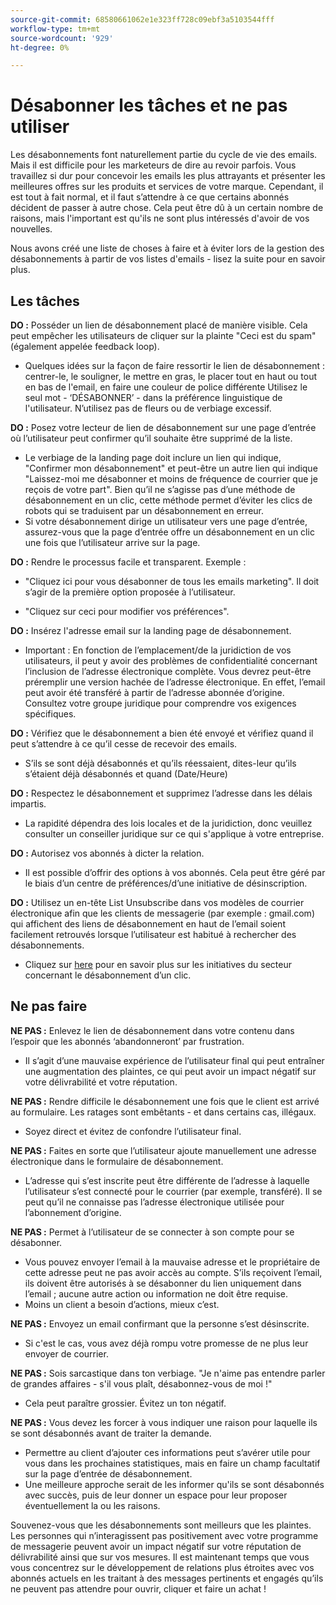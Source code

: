 ```yaml
---
source-git-commit: 68580661062e1e323ff728c09ebf3a5103544fff
workflow-type: tm+mt
source-wordcount: '929'
ht-degree: 0%

---
```

# Désabonner les tâches et ne pas utiliser

Les désabonnements font naturellement partie du cycle de vie des emails. Mais il est difficile pour les marketeurs de dire au revoir parfois. Vous travaillez si dur pour concevoir les emails les plus attrayants et présenter les meilleures offres sur les produits et services de votre marque. Cependant, il est tout à fait normal, et il faut s’attendre à ce que certains abonnés décident de passer à autre chose. Cela peut être dû à un certain nombre de raisons, mais l&#39;important est qu&#39;ils ne sont plus intéressés d&#39;avoir de vos nouvelles.

Nous avons créé une liste de choses à faire et à éviter lors de la gestion des désabonnements à partir de vos listes d&#39;emails - lisez la suite pour en savoir plus.

## Les tâches

**DO :** Posséder un lien de désabonnement placé de manière visible. Cela peut empêcher les utilisateurs de cliquer sur la plainte &quot;Ceci est du spam&quot; (également appelée feedback loop).

+ Quelques idées sur la façon de faire ressortir le lien de désabonnement : centrer-le, le souligner, le mettre en gras, le placer tout en haut ou tout en bas de l&#39;email, en faire une couleur de police différente Utilisez le seul mot - ‘DÉSABONNER’ - dans la préférence linguistique de l&#39;utilisateur. N’utilisez pas de fleurs ou de verbiage excessif.

**DO :** Posez votre lecteur de lien de désabonnement sur une page d’entrée où l’utilisateur peut confirmer qu’il souhaite être supprimé de la liste.

+ Le verbiage de la landing page doit inclure un lien qui indique, &quot;Confirmer mon désabonnement&quot; et peut-être un autre lien qui indique &quot;Laissez-moi me désabonner et moins de fréquence de courrier que je reçois de votre part&quot;. Bien qu’il ne s’agisse pas d’une méthode de désabonnement en un clic, cette méthode permet d’éviter les clics de robots qui se traduisent par un désabonnement en erreur.
+ Si votre désabonnement dirige un utilisateur vers une page d’entrée, assurez-vous que la page d’entrée offre un désabonnement en un clic une fois que l’utilisateur arrive sur la page.

**DO :** Rendre le processus facile et transparent. Exemple :

+ &quot;Cliquez ici pour vous désabonner de tous les emails marketing&quot;. Il doit s’agir de la première option proposée à l’utilisateur.

+ &quot;Cliquez sur ceci pour modifier vos préférences&quot;.

**DO :** Insérez l&#39;adresse email sur la landing page de désabonnement.

+ Important : En fonction de l’emplacement/de la juridiction de vos utilisateurs, il peut y avoir des problèmes de confidentialité concernant l’inclusion de l’adresse électronique complète. Vous devrez peut-être préremplir une version hachée de l’adresse électronique. En effet, l’email peut avoir été transféré à partir de l’adresse abonnée d’origine. Consultez votre groupe juridique pour comprendre vos exigences spécifiques.

**DO :** Vérifiez que le désabonnement a bien été envoyé et vérifiez quand il peut s’attendre à ce qu’il cesse de recevoir des emails.

+ S’ils se sont déjà désabonnés et qu’ils réessaient, dites-leur qu’ils s’étaient déjà désabonnés et quand (Date/Heure)

**DO :** Respectez le désabonnement et supprimez l’adresse dans les délais impartis.

+ La rapidité dépendra des lois locales et de la juridiction, donc veuillez consulter un conseiller juridique sur ce qui s&#39;applique à votre entreprise.

**DO :** Autorisez vos abonnés à dicter la relation.

+ Il est possible d’offrir des options à vos abonnés. Cela peut être géré par le biais d’un centre de préférences/d’une initiative de désinscription.

**DO :** Utilisez un en-tête List Unsubscribe dans vos modèles de courrier électronique afin que les clients de messagerie (par exemple : gmail.com) qui affichent des liens de désabonnement en haut de l’email soient facilement retrouvés lorsque l’utilisateur est habitué à rechercher des désabonnements.

+ Cliquez sur [here](https://experienceleague.adobe.com/docs/deliverability-learn/deliverability-best-practice-guide/additional-resources/guidance-around-changes-to-google-and-yahoo.html?lang=fr) pour en savoir plus sur les initiatives du secteur concernant le désabonnement d’un clic.

## Ne pas faire


**NE PAS :** Enlevez le lien de désabonnement dans votre contenu dans l’espoir que les abonnés ‘abandonneront’ par frustration.

+ Il s’agit d’une mauvaise expérience de l’utilisateur final qui peut entraîner une augmentation des plaintes, ce qui peut avoir un impact négatif sur votre délivrabilité et votre réputation.

**NE PAS :** Rendre difficile le désabonnement une fois que le client est arrivé au formulaire. Les ratages sont embêtants - et dans certains cas, illégaux.

+ Soyez direct et évitez de confondre l’utilisateur final.

**NE PAS :** Faites en sorte que l’utilisateur ajoute manuellement une adresse électronique dans le formulaire de désabonnement.

+ L’adresse qui s’est inscrite peut être différente de l’adresse à laquelle l’utilisateur s’est connecté pour le courrier (par exemple, transféré).  Il se peut qu’il ne connaisse pas l’adresse électronique utilisée pour l’abonnement d’origine.

**NE PAS :** Permet à l’utilisateur de se connecter à son compte pour se désabonner.

+ Vous pouvez envoyer l’email à la mauvaise adresse et le propriétaire de cette adresse peut ne pas avoir accès au compte.  S’ils reçoivent l’email, ils doivent être autorisés à se désabonner du lien uniquement dans l’email ; aucune autre action ou information ne doit être requise.
+ Moins un client a besoin d’actions, mieux c’est.

**NE PAS :** Envoyez un email confirmant que la personne s’est désinscrite.

+ Si c&#39;est le cas, vous avez déjà rompu votre promesse de ne plus leur envoyer de courrier.

**NE PAS :** Sois sarcastique dans ton verbiage. &quot;Je n&#39;aime pas entendre parler de grandes affaires - s&#39;il vous plaît, désabonnez-vous de moi !&quot;

+ Cela peut paraître grossier. Évitez un ton négatif.

**NE PAS :** Vous devez les forcer à vous indiquer une raison pour laquelle ils se sont désabonnés avant de traiter la demande.

+ Permettre au client d’ajouter ces informations peut s’avérer utile pour vous dans les prochaines statistiques, mais en faire un champ facultatif sur la page d’entrée de désabonnement.
+ Une meilleure approche serait de les informer qu&#39;ils se sont désabonnés avec succès, puis de leur donner un espace pour leur proposer éventuellement la ou les raisons.

Souvenez-vous que les désabonnements sont meilleurs que les plaintes. Les personnes qui n’interagissent pas positivement avec votre programme de messagerie peuvent avoir un impact négatif sur votre réputation de délivrabilité ainsi que sur vos mesures. Il est maintenant temps que vous vous concentrez sur le développement de relations plus étroites avec vos abonnés actuels en les traitant à des messages pertinents et engagés qu’ils ne peuvent pas attendre pour ouvrir, cliquer et faire un achat !
